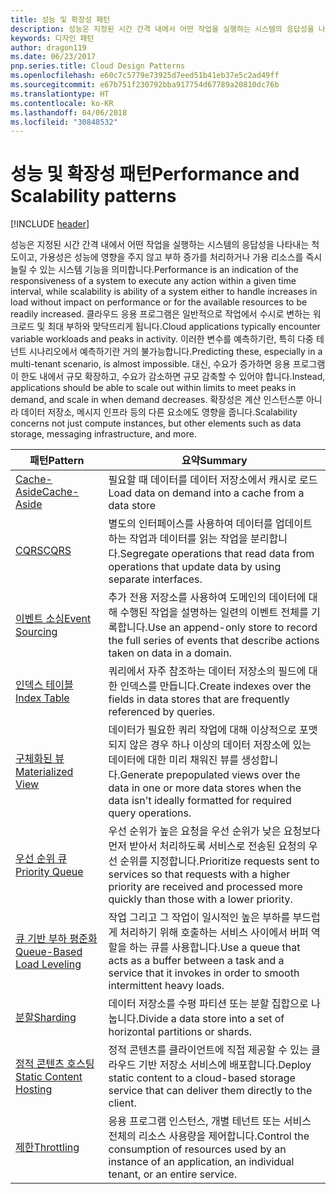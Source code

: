 ```yaml
---
title: 성능 및 확장성 패턴
description: 성능은 지정된 시간 간격 내에서 어떤 작업을 실행하는 시스템의 응답성을 나타내는 척도이고, 가용성은 성능에 영향을 주지 않고 부하 증가를 처리하거나 가용 리소스를 즉시 늘릴 수 있는 시스템 기능을 의미합니다. 클라우드 응용 프로그램은 일반적으로 작업에서 수시로 변하는 워크로드 및 최대 부하와 맞닥뜨리게 됩니다. 이러한 변수를 예측하기란, 특히 다중 테넌트 시나리오에서 예측하기란 거의 불가능합니다. 대신, 수요가 증가하면 응용 프로그램이 한도 내에서 규모 확장하고, 수요가 감소하면 규모 감축할 수 있어야 합니다. 확장성은 계산 인스턴스뿐 아니라 데이터 저장소, 메시지 인프라 등의 다른 요소에도 영향을 줍니다.
keywords: 디자인 패턴
author: dragon119
ms.date: 06/23/2017
pnp.series.title: Cloud Design Patterns
ms.openlocfilehash: e60c7c5779e73925d7eed51b41eb37e5c2ad49ff
ms.sourcegitcommit: e67b751f230792bba917754d67789a20810dc76b
ms.translationtype: HT
ms.contentlocale: ko-KR
ms.lasthandoff: 04/06/2018
ms.locfileid: "30848532"
---
```

# <a name="performance-and-scalability-patterns"></a><span data-ttu-id="b18db-108">성능 및 확장성 패턴</span><span class="sxs-lookup"><span data-stu-id="b18db-108">Performance and Scalability patterns</span></span>

[!INCLUDE [header](../../_includes/header.md)]

<span data-ttu-id="b18db-109">성능은 지정된 시간 간격 내에서 어떤 작업을 실행하는 시스템의 응답성을 나타내는 척도이고, 가용성은 성능에 영향을 주지 않고 부하 증가를 처리하거나 가용 리소스를 즉시 늘릴 수 있는 시스템 기능을 의미합니다.</span><span class="sxs-lookup"><span data-stu-id="b18db-109">Performance is an indication of the responsiveness of a system to execute any action within a given time interval, while scalability is ability of a system either to handle increases in load without impact on performance or for the available resources to be readily increased.</span></span> <span data-ttu-id="b18db-110">클라우드 응용 프로그램은 일반적으로 작업에서 수시로 변하는 워크로드 및 최대 부하와 맞닥뜨리게 됩니다.</span><span class="sxs-lookup"><span data-stu-id="b18db-110">Cloud applications typically encounter variable workloads and peaks in activity.</span></span> <span data-ttu-id="b18db-111">이러한 변수를 예측하기란, 특히 다중 테넌트 시나리오에서 예측하기란 거의 불가능합니다.</span><span class="sxs-lookup"><span data-stu-id="b18db-111">Predicting these, especially in a multi-tenant scenario, is almost impossible.</span></span> <span data-ttu-id="b18db-112">대신, 수요가 증가하면 응용 프로그램이 한도 내에서 규모 확장하고, 수요가 감소하면 규모 감축할 수 있어야 합니다.</span><span class="sxs-lookup"><span data-stu-id="b18db-112">Instead, applications should be able to scale out within limits to meet peaks in demand, and scale in when demand decreases.</span></span> <span data-ttu-id="b18db-113">확장성은 계산 인스턴스뿐 아니라 데이터 저장소, 메시지 인프라 등의 다른 요소에도 영향을 줍니다.</span><span class="sxs-lookup"><span data-stu-id="b18db-113">Scalability concerns not just compute instances, but other elements such as data storage, messaging infrastructure, and more.</span></span>


|                           <span data-ttu-id="b18db-114">패턴</span><span class="sxs-lookup"><span data-stu-id="b18db-114">Pattern</span></span>                            |                                                                        <span data-ttu-id="b18db-115">요약</span><span class="sxs-lookup"><span data-stu-id="b18db-115">Summary</span></span>                                                                         |
|--------------------------------------------------------------|--------------------------------------------------------------------------------------------------------------------------------------------------------|
|               [<span data-ttu-id="b18db-116">Cache-Aside</span><span class="sxs-lookup"><span data-stu-id="b18db-116">Cache-Aside</span></span>](../cache-aside.md)               |                                                   <span data-ttu-id="b18db-117">필요할 때 데이터를 데이터 저장소에서 캐시로 로드</span><span class="sxs-lookup"><span data-stu-id="b18db-117">Load data on demand into a cache from a data store</span></span>                                                   |
|                      [<span data-ttu-id="b18db-118">CQRS</span><span class="sxs-lookup"><span data-stu-id="b18db-118">CQRS</span></span>](../cqrs.md)                      |                           <span data-ttu-id="b18db-119">별도의 인터페이스를 사용하여 데이터를 업데이트하는 작업과 데이터를 읽는 작업을 분리합니다.</span><span class="sxs-lookup"><span data-stu-id="b18db-119">Segregate operations that read data from operations that update data by using separate interfaces.</span></span>                           |
|            [<span data-ttu-id="b18db-120">이벤트 소싱</span><span class="sxs-lookup"><span data-stu-id="b18db-120">Event Sourcing</span></span>](../event-sourcing.md)            |                     <span data-ttu-id="b18db-121">추가 전용 저장소를 사용하여 도메인의 데이터에 대해 수행된 작업을 설명하는 일련의 이벤트 전체를 기록합니다.</span><span class="sxs-lookup"><span data-stu-id="b18db-121">Use an append-only store to record the full series of events that describe actions taken on data in a domain.</span></span>                      |
|               [<span data-ttu-id="b18db-122">인덱스 테이블</span><span class="sxs-lookup"><span data-stu-id="b18db-122">Index Table</span></span>](../index-table.md)               |                                <span data-ttu-id="b18db-123">쿼리에서 자주 참조하는 데이터 저장소의 필드에 대한 인덱스를 만듭니다.</span><span class="sxs-lookup"><span data-stu-id="b18db-123">Create indexes over the fields in data stores that are frequently referenced by queries.</span></span>                                |
|         [<span data-ttu-id="b18db-124">구체화된 뷰</span><span class="sxs-lookup"><span data-stu-id="b18db-124">Materialized View</span></span>](../materialized-view.md)         |       <span data-ttu-id="b18db-125">데이터가 필요한 쿼리 작업에 대해 이상적으로 포맷되지 않은 경우 하나 이상의 데이터 저장소에 있는 데이터에 대한 미리 채워진 뷰를 생성합니다.</span><span class="sxs-lookup"><span data-stu-id="b18db-125">Generate prepopulated views over the data in one or more data stores when the data isn't ideally formatted for required query operations.</span></span>        |
|            [<span data-ttu-id="b18db-126">우선 순위 큐</span><span class="sxs-lookup"><span data-stu-id="b18db-126">Priority Queue</span></span>](../priority-queue.md)            | <span data-ttu-id="b18db-127">우선 순위가 높은 요청을 우선 순위가 낮은 요청보다 먼저 받아서 처리하도록 서비스로 전송된 요청의 우선 순위를 지정합니다.</span><span class="sxs-lookup"><span data-stu-id="b18db-127">Prioritize requests sent to services so that requests with a higher priority are received and processed more quickly than those with a lower priority.</span></span> |
| [<span data-ttu-id="b18db-128">큐 기반 부하 평준화</span><span class="sxs-lookup"><span data-stu-id="b18db-128">Queue-Based Load Leveling</span></span>](../queue-based-load-leveling.md) |              <span data-ttu-id="b18db-129">작업 그리고 그 작업이 일시적인 높은 부하를 부드럽게 처리하기 위해 호출하는 서비스 사이에서 버퍼 역할을 하는 큐를 사용합니다.</span><span class="sxs-lookup"><span data-stu-id="b18db-129">Use a queue that acts as a buffer between a task and a service that it invokes in order to smooth intermittent heavy loads.</span></span>               |
|                  [<span data-ttu-id="b18db-130">분할</span><span class="sxs-lookup"><span data-stu-id="b18db-130">Sharding</span></span>](../sharding.md)                  |                                           <span data-ttu-id="b18db-131">데이터 저장소를 수평 파티션 또는 분할 집합으로 나눕니다.</span><span class="sxs-lookup"><span data-stu-id="b18db-131">Divide a data store into a set of horizontal partitions or shards.</span></span>                                           |
|    [<span data-ttu-id="b18db-132">정적 콘텐츠 호스팅</span><span class="sxs-lookup"><span data-stu-id="b18db-132">Static Content Hosting</span></span>](../static-content-hosting.md)    |                          <span data-ttu-id="b18db-133">정적 콘텐츠를 클라이언트에 직접 제공할 수 있는 클라우드 기반 저장소 서비스에 배포합니다.</span><span class="sxs-lookup"><span data-stu-id="b18db-133">Deploy static content to a cloud-based storage service that can deliver them directly to the client.</span></span>                          |
|                [<span data-ttu-id="b18db-134">제한</span><span class="sxs-lookup"><span data-stu-id="b18db-134">Throttling</span></span>](../throttling.md)                |                <span data-ttu-id="b18db-135">응용 프로그램 인스턴스, 개별 테넌트 또는 서비스 전체의 리소스 사용량을 제어합니다.</span><span class="sxs-lookup"><span data-stu-id="b18db-135">Control the consumption of resources used by an instance of an application, an individual tenant, or an entire service.</span></span>                 |

